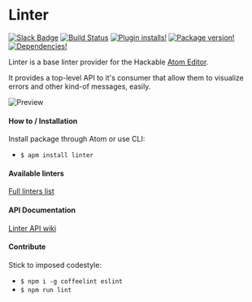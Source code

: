 Linter
======

[![Slack Badge](https://img.shields.io/badge/chat-atom.io%20slack-blue.svg?style=flat-square)](http://atom-slack.herokuapp.com/)
[![Build Status](https://img.shields.io/travis/AtomLinter/Linter.svg?style=flat-square)](https://travis-ci.org/AtomLinter/Linter)
[![Plugin installs!](https://img.shields.io/apm/dm/linter.svg?style=flat-square)](https://atom.io/packages/linter)
[![Package version!](https://img.shields.io/apm/v/linter.svg?style=flat-square)](https://atom.io/packages/linter)
[![Dependencies!](https://img.shields.io/david/AtomLinter/Linter.svg?style=flat-square)](https://david-dm.org/AtomLinter/linter)

Linter is a base linter provider for the Hackable [Atom Editor](http://atom.io).

It provides a top-level API to it's consumer that allow them to visualize errors and other kind-of messages, easily.


![Preview](http://g.recordit.co/13RfmirPz2.gif)

#### How to / Installation

Install package through Atom or use CLI:

* `$ apm install linter`

#### Available linters

[Full linters list](http://atomlinter.github.io/)

#### API Documentation

[Linter API wiki](https://github.com/AtomLinter/Linter/wiki/Linter-API)

#### Contribute

Stick to imposed codestyle:

* `$ npm i -g coffeelint eslint`
* `$ npm run lint`
